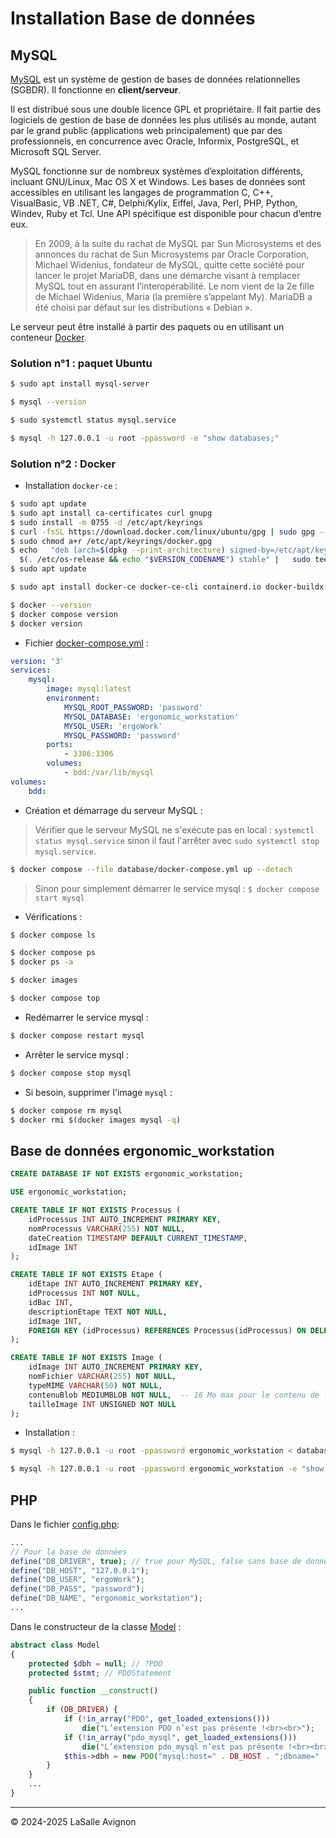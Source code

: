 # Installation Base de données

## MySQL

[MySQL](https://www.mysql.com/fr/) est un système de gestion de bases de données relationnelles (SGBDR). Il fonctionne en **client/serveur**.

Il est distribué sous une double licence GPL et propriétaire. Il fait partie des logiciels de gestion de base de données les plus utilisés au monde, autant par le grand public (applications web principalement) que par des professionnels, en concurrence avec Oracle, Informix, PostgreSQL, et Microsoft SQL Server.

MySQL fonctionne sur de nombreux systèmes d’exploitation différents, incluant GNU/Linux, Mac OS X et Windows. Les bases de données sont accessibles en utilisant les langages de programmation C, C++, VisualBasic, VB .NET, C#, Delphi/Kylix, Eiffel, Java, Perl, PHP, Python, Windev, Ruby et Tcl. Une API spécifique est disponible pour chacun d’entre eux.

> En 2009, à la suite du rachat de MySQL par Sun Microsystems et des annonces du rachat de Sun Microsystems par Oracle Corporation, Michael Widenius, fondateur de MySQL, quitte cette société pour lancer le projet MariaDB, dans une démarche visant à remplacer MySQL tout en assurant l’interopérabilité. Le nom vient de la 2e fille de Michael Widenius, Maria (la première s’appelant My). MariaDB a été choisi par défaut sur les distributions « Debian ».

Le serveur peut être installé à partir des paquets ou en utilisant un conteneur [Docker](https://dev.mysql.com/doc/mysql-installation-excerpt/8.0/en/docker-mysql-getting-started.html).

### Solution n°1 : paquet Ubuntu

```sh
$ sudo apt install mysql-server

$ mysql --version

$ sudo systemctl status mysql.service

$ mysql -h 127.0.0.1 -u root -ppassword -e "show databases;"
```

### Solution n°2 : Docker

- Installation `docker-ce` :

```sh
$ sudo apt update
$ sudo apt install ca-certificates curl gnupg
$ sudo install -m 0755 -d /etc/apt/keyrings
$ curl -fsSL https://download.docker.com/linux/ubuntu/gpg | sudo gpg --dearmor -o /etc/apt/keyrings/docker.gpg
$ sudo chmod a+r /etc/apt/keyrings/docker.gpg
$ echo   "deb [arch=$(dpkg --print-architecture) signed-by=/etc/apt/keyrings/docker.gpg] https://download.docker.com/linux/ubuntu \
  $(. /etc/os-release && echo "$VERSION_CODENAME") stable" |   sudo tee /etc/apt/sources.list.d/docker.list > /dev/null
$ sudo apt update

$ sudo apt install docker-ce docker-ce-cli containerd.io docker-buildx-plugin docker-compose-plugin

$ docker --version
$ docker compose version
$ docker version
```

- Fichier [docker-compose.yml](./docker-compose.yml) :

```yaml
version: '3'
services:
    mysql:
        image: mysql:latest
        environment:
            MYSQL_ROOT_PASSWORD: 'password'
            MYSQL_DATABASE: 'ergonomic_workstation'
            MYSQL_USER: 'ergoWork'
            MYSQL_PASSWORD: 'password'
        ports:
            - 3306:3306
        volumes:
            - bdd:/var/lib/mysql
volumes:
    bdd:
```

- Création et démarrage du serveur MySQL :

> Vérifier que le serveur MySQL ne s'exécute pas en local : `systemctl status mysql.service` sinon il faut l'arrêter avec `sudo systemctl stop mysql.service`.

```sh
$ docker compose --file database/docker-compose.yml up --detach
```

> Sinon pour simplement démarrer le service mysql : `$ docker compose start mysql`

- Vérifications :

```sh
$ docker compose ls

$ docker compose ps
$ docker ps -a

$ docker images

$ docker compose top
```

- Redémarrer le service mysql :

```bash
$ docker compose restart mysql
```

- Arrêter le service mysql :

```bash
$ docker compose stop mysql
```

- Si besoin, supprimer l'image `mysql` :

```bash
$ docker compose rm mysql
$ docker rmi $(docker images mysql -q)
```

## Base de données ergonomic_workstation

```sql
CREATE DATABASE IF NOT EXISTS ergonomic_workstation;

USE ergonomic_workstation;

CREATE TABLE IF NOT EXISTS Processus (
    idProcessus INT AUTO_INCREMENT PRIMARY KEY,
    nomProcessus VARCHAR(255) NOT NULL,
    dateCreation TIMESTAMP DEFAULT CURRENT_TIMESTAMP,
    idImage INT
);

CREATE TABLE IF NOT EXISTS Etape (
    idEtape INT AUTO_INCREMENT PRIMARY KEY,
    idProcessus INT NOT NULL,
    idBac INT,
    descriptionEtape TEXT NOT NULL,
    idImage INT,
    FOREIGN KEY (idProcessus) REFERENCES Processus(idProcessus) ON DELETE CASCADE
);

CREATE TABLE IF NOT EXISTS Image (
    idImage INT AUTO_INCREMENT PRIMARY KEY,
    nomFichier VARCHAR(255) NOT NULL,
    typeMIME VARCHAR(50) NOT NULL,
    contenuBlob MEDIUMBLOB NOT NULL,  -- 16 Mo max pour le contenu de l'image
    tailleImage INT UNSIGNED NOT NULL
);
```

- Installation :

```sh
$ mysql -h 127.0.0.1 -u root -ppassword ergonomic_workstation < database/database.sql

$ mysql -h 127.0.0.1 -u root -ppassword ergonomic_workstation -e "show tables;"
```

## PHP

Dans le fichier [config.php](../ModuleCreation/www/config.php):

```php
...
// Pour la base de données
define("DB_DRIVER", true); // true pour MySQL, false sans base de données
define("DB_HOST", "127.0.0.1");
define("DB_USER", "ergoWork");
define("DB_PASS", "password");
define("DB_NAME", "ergonomic_workstation");
...
```

Dans le constructeur de la classe [Model](../ModuleCreation/www/classes/model.php) :

```php
abstract class Model
{
    protected $dbh = null; // ?PDO
    protected $stmt; // PDOStatement

    public function __construct()
    {
        if (DB_DRIVER) {
            if (!in_array("PDO", get_loaded_extensions()))
                die("L’extension PDO n’est pas présente !<br><br>");
            if (!in_array("pdo_mysql", get_loaded_extensions()))
                die("L’extension pdo_mysql n’est pas présente !<br><br>");
            $this->dbh = new PDO("mysql:host=" . DB_HOST . ";dbname=" . DB_NAME, DB_USER, DB_PASS) or die("Echec de la création de l’instance PDO !");
        }
    }
    ...
}
```

---
&copy; 2024-2025 LaSalle Avignon
